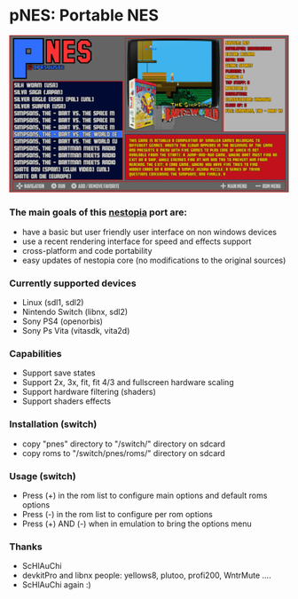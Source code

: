 pNES: Portable NES
===========================

![](https://github.com/Cpasjuste/pemu/raw/master/src/cores/pnes/data/screenshot.png)


### The main goals of this [nestopia](https://github.com/0ldsk00l/nestopia) port are:

- have a basic but user friendly user interface on non windows devices
- use a recent rendering interface for speed and effects support
- cross-platform and code portability
- easy updates of nestopia core (no modifications to the original sources)

### Currently supported devices

- Linux (sdl1, sdl2)
- Nintendo Switch (libnx, sdl2)
- Sony PS4 (openorbis)
- Sony Ps Vita (vitasdk, vita2d)

### Capabilities
- Support save states
- Support 2x, 3x, fit, fit 4/3 and fullscreen hardware scaling
- Support hardware filtering (shaders)
- Support shaders effects

### Installation (switch)
- copy "pnes" directory to "/switch/" directory on sdcard
- copy roms to "/switch/pnes/roms/" directory on sdcard

### Usage (switch)
- Press (+) in the rom list to configure main options and default roms options
- Press (-) in the rom list to configure per rom options
- Press (+) AND (-) when in emulation to bring the options menu

### Thanks
- ScHlAuChi
- devkitPro and libnx people: yellows8, plutoo, profi200, WntrMute ....
- ScHlAuChi again :)
